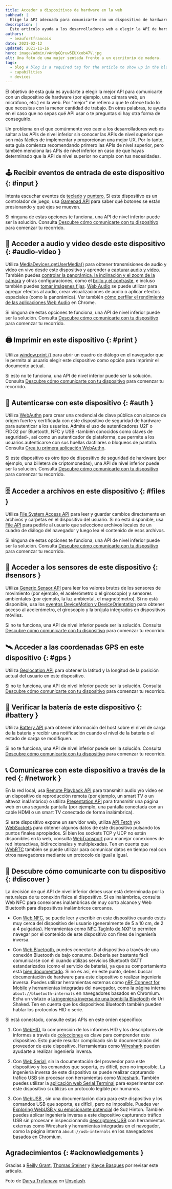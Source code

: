 ```yaml
---
title: Acceder a dispositivos de hardware en la web
subhead: |
  Elige la API adecuada para comunicarte con un dispositivo de hardware de tu elección.
description: |
  Este artículo ayuda a los desarrolladores web a elegir la API de hardware adecuada en función de un dispositivo determinado.
authors:
  - beaufortfrancois
date: 2021-02-12
updated: 2021-11-16
hero: image/admin/vAnNpGQruw5EUXxob47V.jpg
alt: Una foto de una mujer sentada frente a un escritorio de madera.
tags:
  - blog # blog is a required tag for the article to show up in the blog.
  - capabilities
  - devices
---
```


El objetivo de esta guía es ayudarte a elegir la mejor API para comunicarte con un dispositivo de hardware (por ejemplo, una cámara web, un micrófono, etc.) en la web. Por "mejor" me refiero a que te ofrece todo lo que necesitas con la menor cantidad de trabajo. En otras palabras, te ayuda en el caso que no sepas qué API usar o te preguntas si hay otra forma de conseguirlo.

Un problema en el que comúnmente veo caer a los desarrolladores web es saltar a las APIs de nivel inferior sin conocer las APIs de nivel superior que son más fáciles de implementar y proporcionan una mejor UX. Por lo tanto, esta guía comienza recomendando primero las APIs de nivel superior, pero también menciona las APIs de nivel inferior en caso de que hayas determinado que la API de nivel superior no cumpla con tus necesidades.

## 🕹 Recibir eventos de entrada de este dispositivo {: #input }

Intenta escuchar eventos de [teclado](https://developer.mozilla.org/docs/Web/API/KeyboardEvent) y [puntero.](https://developer.mozilla.org/docs/Web/API/Pointer_events) Si este dispositivo es un controlador de juego, usa [Gamepad API](/gamepad/) para saber qué botones se están presionando y qué ejes se mueven.

Si ninguna de estas opciones te funciona, una API de nivel inferior puede ser la solución. Consulta [Descubre cómo comunicarte con tu dispositivo](#discover) para comenzar tu recorrido.

## 📸 Acceder a audio y video desde este dispositivo {: #audio-video }

Utiliza [MediaDevices.getUserMedia()](https://developer.mozilla.org/docs/Web/API/MediaDevices/getUserMedia) para obtener transmisiones de audio y video en vivo desde este dispositivo y aprender a [capturar audio y video](https://www.html5rocks.com/en/tutorials/getusermedia/intro/). También puedes [controlar la panorámica, la inclinación y el zoom de la cámara](/camera-pan-tilt-zoom/) y otras configuraciones, como el [brillo y el contraste](https://developers.google.com/web/updates/2016/12/imagecapture), e incluso también puedes [tomar imágenes fijas](https://beaufortfrancois.github.io/sandbox/image-capture/playground). [Web Audio](https://developer.mozilla.org/docs/Web/API/Web_Audio_API) se puede utilizar para agregar efectos al audio, crear visualizaciones de audio o aplicar efectos espaciales (como la panorámica). Ver también [cómo perfilar el rendimiento de las aplicaciones Web Audio](/profiling-web-audio-apps-in-chrome/) en Chrome.

Si ninguna de estas opciones te funciona, una API de nivel inferior puede ser la solución. Consulta [Descubre cómo comunicarte con tu dispositivo](#discover) para comenzar tu recorrido.

## 🖨 Imprimir en este dispositivo {: #print }

Utiliza [window.print ()](https://developer.mozilla.org/docs/Web/API/Window/print) para abrir un cuadro de diálogo en el navegador que le permita al usuario elegir este dispositivo como opción para imprimir el documento actual.

Si esto no te funciona, una API de nivel inferior puede ser la solución. Consulta [Descubre cómo comunicarte con tu dispositivo](#discover) para comenzar tu recorrido.

## 🔐 Autenticarse con este dispositivo {: #auth }

Utiliza [WebAuthn](https://webauthn.io/) para crear una credencial de clave pública con alcance de origen fuerte y certificada con este dispositivo de seguridad de hardware para autenticar a los usuarios. Admite el uso de autenticadores U2F o FIDO2 por Bluetooth, NFC y USB -también conocidos como claves de seguridad-, así como un autenticador de plataforma, que permite a los usuarios autenticarse con sus huellas dactilares o bloqueos de pantalla. Consulta [Crea tu primera aplicación WebAuthn](https://developers.google.com/codelabs/webauthn-reauth).

Si este dispositivo es otro tipo de dispositivo de seguridad de hardware (por ejemplo, una billetera de criptomonedas), una API de nivel inferior puede ser la solución. Consulta [Descubre cómo comunicarte con tu dispositivo](#discover) para comenzar tu recorrido.

## 🗄 Acceder a archivos en este dispositivo {: #files }

Utiliza [File System Access API](/file-system-access/) para leer y guardar cambios directamente en archivos y carpetas en el dispositivo del usuario. Si no está disponible, usa [File API](https://developer.mozilla.org/docs/Web/API/File/Using_files_from_web_applications) para pedirle al usuario que seleccione archivos locales de un cuadro de diálogo del navegador y luego lea el contenido de esos archivos.

Si ninguna de estas opciones te funciona, una API de nivel inferior puede ser la solución. Consulta [Descubre cómo comunicarte con tu dispositivo](#discover) para comenzar tu recorrido.

## 🧲 Acceder a los sensores de este dispositivo {: #sensors }

Utiliza [Generic Sensor API](/generic-sensor/) para leer los valores brutos de los sensores de movimiento (por ejemplo, el acelerómetro o el giroscopio) y sensores ambientales (por ejemplo, la luz ambiental, el magnetómetro). Si no está disponible, usa los [eventos DeviceMotion y DeviceOrientation](https://developers.google.com/web/fundamentals/native-hardware/device-orientation) para obtener acceso al acelerómetro, el giroscopio y la brújula integrados en dispositivos móviles.

Si no te funciona, una API de nivel inferior puede ser la solución. Consulta [Descubre cómo comunicarte con tu dispositivo](#discover) para comenzar tu recorrido.

## 🛰 Acceder a las coordenadas GPS en este dispositivo {: #gps }

Utiliza [Geolocation API](/user-location/) para obtener la latitud y la longitud de la posición actual del usuario en este dispositivo.

Si no te funciona, una API de nivel inferior puede ser la solución. Consulta [Descubre cómo comunicarte con tu dispositivo](#discover) para comenzar tu recorrido.

## 🔋 Verificar la batería de este dispositivo {: #battery }

Utiliza [Battery API](https://developer.mozilla.org/docs/Web/API/Battery_Status_API) para obtener información del host sobre el nivel de carga de la batería y recibir una notificación cuando el nivel de la batería o el estado de carga se modifiquen.

Si no te funciona, una API de nivel inferior puede ser la solución. Consulta [Descubre cómo comunicarte con tu dispositivo](#discover) para comenzar tu recorrido.

## 📞 Comunicarse con este dispositivo a través de la red {: #network }

En la red local, usa [Remote Playback API](https://developers.google.com/web/updates/2018/04/present-web-pages-to-secondary-attached-displays) para transmitir audio y/o video en un dispositivo de reproducción remota (por ejemplo, un smart TV o un altavoz inalámbrico) o utiliza [Presentation API](https://developers.google.com/web/updates/2018/04/present-web-pages-to-secondary-attached-displays) para transmitir una página web en una segunda pantalla (por ejemplo, una pantalla conectada con un cable HDMI o un smart TV conectado de forma inalámbrica).

Si este dispositivo expone un servidor web, utiliza [API Fetch](https://developer.mozilla.org/docs/Web/API/Fetch_API) y/o [WebSockets](https://developer.mozilla.org/docs/Web/API/WebSockets_API) para obtener algunos datos de este dispositivo pulsando los puntos finales apropiados. Si bien los sockets TCP y UDP no están disponibles en la web, consulta [WebTransport](/webtransport/) para manejar conexiones de red interactivas, bidireccionales y multiplexadas. Ten en cuenta que [WebRTC](/webrtc-standard-announcement/) también se puede utilizar para comunicar datos en tiempo real con otros navegadores mediante un protocolo de igual a igual.

## 🧱 Descubre cómo comunicarte con tu dispositivo {: #discover }

La decisión de qué API de nivel inferior debes usar está determinada por la naturaleza de tu conexión física al dispositivo. Si es inalámbrica, consulta Web NFC para conexiones inalámbricas de muy corto alcance y Web Bluetooth para dispositivos inalámbricos cercanos.

- Con [Web NFC](/nfc), se puede leer y escribir en este dispositivo cuando estés muy cerca del dispositivo del usuario (generalmente de 5 a 10 cm, de 2 a 4 pulgadas). Herramientas como [NFC TagInfo de NXP](https://play.google.com/store/apps/details?id=com.nxp.taginfolite) te permiten navegar por el contenido de este dispositivo con fines de ingeniería inversa.

- Con [Web Bluetooth](/bluetooth/), puedes conectarte al dispositivo a través de una conexión Bluetooth de bajo consumo. Debería ser bastante fácil comunicarse con él cuando utilizas servicios Bluetooth GATT estandarizados (como el servicio de batería), ya que su comportamiento está [bien documentado](https://www.bluetooth.com/specifications/gatt/). Si no es así, en este punto, debes buscar documentación de hardware para este dispositivo o realizar ingeniería inversa. Puedes utilizar herramientas externas como [nRF Connect for Mobile](https://play.google.com/store/apps/details?id=no.nordicsemi.android.mcp) y herramientas integradas del navegador, como la página interna `about://bluetooth-internals` en navegadores basados en Chromium. Echa un vistazo a [la ingeniería inversa de una bombilla Bluetooth](https://urish.medium.com/reverse-engineering-a-bluetooth-lightbulb-56580fcb7546) de Uri Shaked. Ten en cuenta que los dispositivos Bluetooth también pueden hablar los protocolos HID o serie.

Si está conectado, consulte estas APIs en este orden específico:

1. Con [WebHID](/hid/), la comprensión de los informes HID y los descriptores de informes a través de [colecciones](https://webhid-collections.glitch.me/) es clave para comprender este dispositivo. Esto puede resultar complicado sin la documentación del proveedor de este dispositivo. Herramientas como [Wireshark](https://gitlab.com/wireshark/wireshark/-/wikis/CaptureSetup/USB) pueden ayudarte a realizar ingeniería inversa.

2. Con [Web Serial](/serial/), sin la documentación del proveedor para este dispositivo y los comandos que soporta, es difícil, pero no imposible. La ingeniería inversa de este dispositivo se puede realizar capturando tráfico USB sin procesar con herramientas como [Wireshark](https://gitlab.com/wireshark/wireshark/-/wikis/CaptureSetup/USB). También puedes utilizar la [aplicación web Serial Terminal](https://googlechromelabs.github.io/serial-terminal/) para experimentar con este dispositivo si utilizas un protocolo legible por humanos.

3. Con [WebUSB](/usb/) , sin una documentación clara para este dispositivo y los comandos USB que soporta, es difícil, pero no imposible. Puedes ver [Exploring WebUSB y su emocionante potencial](https://www.youtube.com/watch?v=IpfZ8Nj3uiE) de Suz Hinton. También puedes aplicar ingeniería inversa a este dispositivo capturando tráfico USB sin procesar e inspeccionando [descriptores USB](https://www.beyondlogic.org/usbnutshell/usb5.shtml) con herramientas externas como Wireshark y herramientas integradas en el navegador, como la página interna `about://usb-internals` en los navegadores basados en Chromium.

## Agradecimientos {: #acknowledgements }

Gracias a [Reilly Grant](https://github.com/reillyeon), [Thomas Steiner](/authors/thomassteiner/) y [Kayce Basques](/authors/kaycebasques/) por revisar este artículo.

Foto de [Darya Tryfanava](https://unsplash.com/@darya_tryfanava) en [Unsplash](https://unsplash.com/photos/uZBGDkYkvhM).

